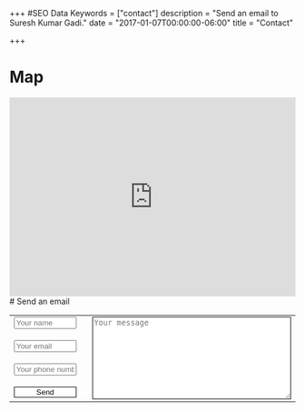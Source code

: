 +++
#SEO Data
Keywords = ["contact"]
description = "Send an email to Suresh Kumar Gadi."
date = "2017-01-07T00:00:00-06:00"
title = "Contact"

+++
# Map
<div style="float: right; width: 100%; height: 350px;">
			<div style="
			-webkit-filter: grayscale(100%);
			filter: grayscale(100%);"><iframe src="https://www.google.com/maps/embed?pb=!1m14!1m8!1m3!1d3027.4749267833777!2d-103.33085525628194!3d25.528557890710097!3m2!1i1024!2i768!4f13.1!3m3!1m2!1s0x0%3A0x25576067121ec28f!2sFIME!5e0!3m2!1sen!2smx!4v1485811391184" width="100%" height="350" frameborder="0" style="border:0" allowfullscreen></iframe></div>
</div>
# Send an email
<form name="contact" netlify netlify-honeypot="bot-field">
<table style= "width: 100%;">
<tr>
	<td style="vertical-align: top;">
	<div style="float: left; width: 90%;">
			<input name="name" placeholder= "Your name" style= "width: 100%;" tabindex="1"><br/><br/>
			<input name="email" placeholder= "Your email" style= "width: 100%;" tabindex="2"><br/><br/>
			<input name="phone" placeholder= "Your phone number" style= "width: 100%;" tabindex="3"><br/><br/>
			<button style="border-style: solid; border-width: 1px; background-color: white; cursor: pointer; color: black; border-color: black; width: 100%" tabindex="5">Send</button>
	</div>
	</td>
	<td style="width: 350px;">
		<textarea name="message" placeholder="Your message" style= "width: 100%; height: 145px; border: 1px solid black;" tabindex="4"></textarea>
	</td>
</tr>
</table>
</form>